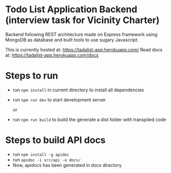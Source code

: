 Todo List Application Backend (interview task for Vicinity Charter)
==================================
Backend following REST architecture made on Express framework using MongoDB as database and built tools to use sugary Javascript.

This is currently hosted at: https://tadalist-app.herokuapp.com/
Read docs at: https://tadalist-app.herokuapp.com/docs

# Steps to run
- run `npm install` in current directory to install all dependencies
- run `npm run dev` to start development server

  or
- run `npm run build` to build the generate a dist folder with transpiled code

# Steps to build API docs
- run `npm install -g apidoc`
- run `apidoc -i src/api -o docs/`
- Now, apidocs has been generated in docs directory
